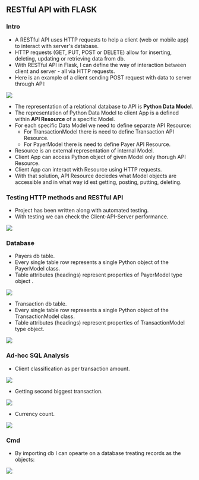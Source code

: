 <h2>RESTful API with FLASK</h2>
<h3>Intro</h3>
<ul>
  <li>A RESTful API uses HTTP requests to help a client (web or mobile app) to interact with server's database.</li>
  <li>HTTP requests (GET, PUT, POST or DELETE) allow for inserting, deleting, updating or retrieving data from db.</li>
  <li>With RESTful API in Flask, I can define the way of interaction between client and server - all via HTTP requests.</li>
  <li>Here is an example of a client sending POST request with data to server through API:</li>
</ul>

<image src="images/api_schema.JPG">

<ul>
  <li>The representation of a relational database to API is <b>Python Data Model</b>.</li>
  <li>The representation of Python Data Model to client App is a defined within <b>API Resource</b> of a specific Model.</li>
  <li>For each specific Data Model we need to define separate API Resource: 
    <ul>
      <li>For TransactionModel there is need to define Transaction API Resource.</li>
      <li>For PayerModel there is need to define Payer API Resource.</li>
    </ul>
  <li>Resource is an external representation of internal Model.</li>
  <li>Client App can access Python object of given Model only thorugh API Resource.</li>
  <li>Client App can interact with Resource using HTTP requests.</li>
  <li>With that solution, API Resource deciedes what Model objects are accessible and in what way id est getting, posting, putting, deleting.</li>
</ul>


<h3>Testing HTTP methods and RESTful API</h3>
<ul>
  <li>Project has been written along with automated testing.</li>
  <li>With testing we can check the Client-API-Server performance.</li>
</ul>
<image src="images/test.JPG">
  
<h3>Database</h3>

<ul>
  <li>Payers db table.</li>
  <li>Every single table row represents a single Python object of the PayerModel class.</li>
  <li>Table attributes (headings) represent properties of PayerModel type object .</li>
</ul>
<image src="images/payers_table.JPG">
  
<ul>
  <li>Transaction db table.</li>
  <li>Every single table row represents a single Python object of the TransactionModel class.</li>
  <li>Table attributes (headings) represent properties of TransactionModel type object.</li>
</ul>
<image src="images/transaction_table.JPG">
  
  
<h3>Ad-hoc SQL Analysis</h3>
<ul>
  <li>Client classification as per transaction amount.</li>
</ul>
<image src="images/client_clasification.JPG">
 <ul>
  <li>Getting second biggest transaction.</li>
</ul>
<image src="images/second biggest amount.JPG"">
<ul>
  <li>Currency count.</li>
</ul>
<image src="images/currency_count.JPG">
                                      
                                      
<h3>Cmd</h3>
<ul>
  <li>By importing db I can opearte on a database treating records as the objects:</li>
</ul>
<image src="images/cmd.JPG">
